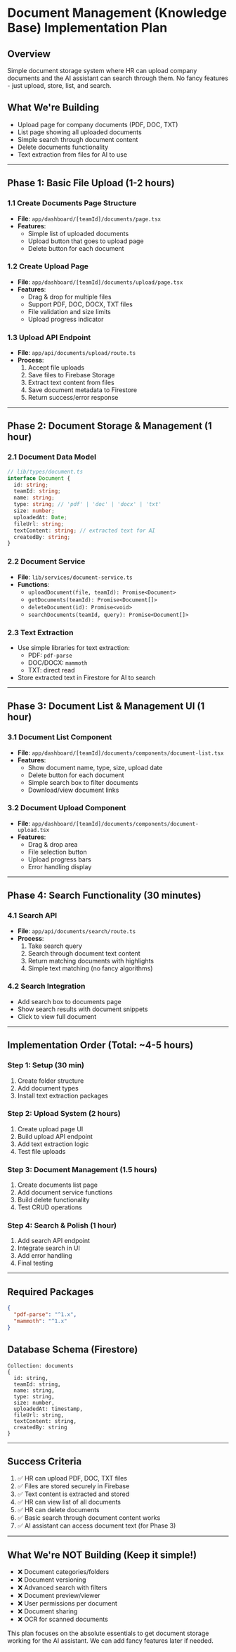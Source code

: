 # Document Management (Knowledge Base) Implementation Plan

## Overview
Simple document storage system where HR can upload company documents and the AI assistant can search through them. No fancy features - just upload, store, list, and search.

## What We're Building
- Upload page for company documents (PDF, DOC, TXT)
- List page showing all uploaded documents
- Simple search through document content
- Delete documents functionality
- Text extraction from files for AI to use

---

## Phase 1: Basic File Upload (1-2 hours)

### 1.1 Create Documents Page Structure
- **File**: `app/dashboard/[teamId]/documents/page.tsx`
- **Features**:
  - Simple list of uploaded documents
  - Upload button that goes to upload page
  - Delete button for each document

### 1.2 Create Upload Page
- **File**: `app/dashboard/[teamId]/documents/upload/page.tsx`
- **Features**:
  - Drag & drop for multiple files
  - Support PDF, DOC, DOCX, TXT files
  - File validation and size limits
  - Upload progress indicator

### 1.3 Upload API Endpoint
- **File**: `app/api/documents/upload/route.ts`
- **Process**:
  1. Accept file uploads
  2. Save files to Firebase Storage
  3. Extract text content from files
  4. Save document metadata to Firestore
  5. Return success/error response

---

## Phase 2: Document Storage & Management (1 hour)

### 2.1 Document Data Model
```typescript
// lib/types/document.ts
interface Document {
  id: string;
  teamId: string;
  name: string;
  type: string; // 'pdf' | 'doc' | 'docx' | 'txt'
  size: number;
  uploadedAt: Date;
  fileUrl: string;
  textContent: string; // extracted text for AI
  createdBy: string;
}
```

### 2.2 Document Service
- **File**: `lib/services/document-service.ts`
- **Functions**:
  - `uploadDocument(file, teamId): Promise<Document>`
  - `getDocuments(teamId): Promise<Document[]>`
  - `deleteDocument(id): Promise<void>`
  - `searchDocuments(teamId, query): Promise<Document[]>`

### 2.3 Text Extraction
- Use simple libraries for text extraction:
  - PDF: `pdf-parse`
  - DOC/DOCX: `mammoth` 
  - TXT: direct read
- Store extracted text in Firestore for AI to search

---

## Phase 3: Document List & Management UI (1 hour)

### 3.1 Document List Component
- **File**: `app/dashboard/[teamId]/documents/components/document-list.tsx`
- **Features**:
  - Show document name, type, size, upload date
  - Delete button for each document
  - Simple search box to filter documents
  - Download/view document links

### 3.2 Document Upload Component
- **File**: `app/dashboard/[teamId]/documents/components/document-upload.tsx`
- **Features**:
  - Drag & drop area
  - File selection button
  - Upload progress bars
  - Error handling display

---

## Phase 4: Search Functionality (30 minutes)

### 4.1 Search API
- **File**: `app/api/documents/search/route.ts`
- **Process**:
  1. Take search query
  2. Search through document text content
  3. Return matching documents with highlights
  4. Simple text matching (no fancy algorithms)

### 4.2 Search Integration
- Add search box to documents page
- Show search results with document snippets
- Click to view full document

---

## Implementation Order (Total: ~4-5 hours)

### Step 1: Setup (30 min)
1. Create folder structure
2. Add document types
3. Install text extraction packages

### Step 2: Upload System (2 hours)
1. Create upload page UI
2. Build upload API endpoint
3. Add text extraction logic
4. Test file uploads

### Step 3: Document Management (1.5 hours)
1. Create documents list page
2. Add document service functions
3. Build delete functionality
4. Test CRUD operations

### Step 4: Search & Polish (1 hour)
1. Add search API endpoint
2. Integrate search in UI
3. Add error handling
4. Final testing

---

## Required Packages
```json
{
  "pdf-parse": "^1.x",
  "mammoth": "^1.x"
}
```

## Database Schema (Firestore)
```
Collection: documents
{
  id: string,
  teamId: string,
  name: string,
  type: string,
  size: number,
  uploadedAt: timestamp,
  fileUrl: string,
  textContent: string,
  createdBy: string
}
```

---

## Success Criteria
1. ✅ HR can upload PDF, DOC, TXT files
2. ✅ Files are stored securely in Firebase
3. ✅ Text content is extracted and stored
4. ✅ HR can view list of all documents
5. ✅ HR can delete documents
6. ✅ Basic search through document content works
7. ✅ AI assistant can access document text (for Phase 3)

---

## What We're NOT Building (Keep it simple!)
- ❌ Document categories/folders
- ❌ Document versioning
- ❌ Advanced search with filters
- ❌ Document preview/viewer
- ❌ User permissions per document
- ❌ Document sharing
- ❌ OCR for scanned documents

This plan focuses on the absolute essentials to get document storage working for the AI assistant. We can add fancy features later if needed.
